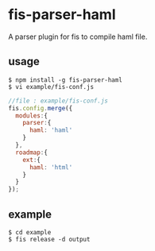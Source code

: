 # fis-parser-haml

A parser plugin for fis to compile haml file.

## usage

    $ npm install -g fis-parser-haml
    $ vi example/fis-conf.js

```javascript
//file : example/fis-conf.js
fis.config.merge({
  modules:{
    parser:{
      haml: 'haml'
    }
  },
  roadmap:{
    ext:{
      haml: 'html'
    }
  }
});
```

## example

    $ cd example
    $ fis release -d output

